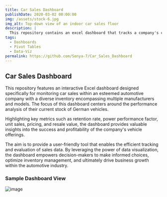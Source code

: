```yaml
---
title: Car Sales Dashboard
publishDate: 2020-03-02 00:00:00
img: /assets/stock-6.jpg
img_alt: Top-down view of an indoor car sales floor
description: |
  This repository contains an excel dashboard that tracks a company's car sales by several factors.
tags:
  - Dashboards
  - Pivot Tables
  - Data-Viz
permalink: https://github.com/Sonya-7/Car_Sales_Dashboard
---
```


## Car Sales Dashboard

This repository features an interactive Excel dashboard designed specifically for monitoring car sales within an esteemed automotive company with a diverse inventory encompassing multiple manufacturers and models. The focus of this dashboard centers around the performance analysis of their current stock of German vehicles.

Highlighting key metrics such as retention rate, power performance factor, unit sales, pricing, and resale value, the dashboard provides valuable insights into the success and profitability of the company's vehicle offerings.

The aim is to provide a user-friendly tool that enables the efficient tracking and evaluation of sales data. By leveraging the power of data visualization, the dashboard empowers decision-makers to make informed choices, optimize inventory management, and ultimately drive business growth within the automotive industry.

### Sample Dashboard View
![image](https://github.com/Sonya-7/Local_Dashboard/assets/92489108/e3fb271a-9ec7-42b3-b920-d63e8fa7b653)

<!--
Very first instance commented out for posterity
![image](https://user-images.githubusercontent.com/92489108/172706858-16588c80-a470-4d68-afc3-3e7f6644f9e4.png) -->